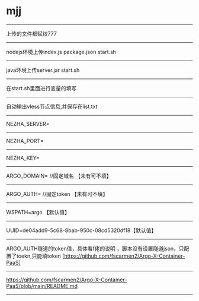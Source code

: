 # mjj
* * *
上传的文件都赋权777
* * *
nodejs环境上传index.js package.json start.sh
* * *
java环境上传server.jar start.sh
* * *
在start.sh里面进行变量的填写  
* * *
自动输出vless节点信息,并保存在list.txt
* * *
NEZHA_SERVER=
* * *
NEZHA_PORT=
* * *
NEZHA_KEY=
* * *
ARGO_DOMAIN=  //固定域名  【未有可不填】
* * *
ARGO_AUTH=    //固定token  【未有可不填】
* * *
WSPATH=argo  【默认值】
* * *
UUID=de04add9-5c68-8bab-950c-08cd5320df18【默认值】
* * *
ARGO_AUTH隧道的token值，具体看f佬的说明 ，脚本没有设置隧道json，只配置了toekn,只能填token
[https://github.com/fscarmen2/Argo-X-Container-PaaS]
* * *
https://github.com/fscarmen2/Argo-X-Container-PaaS/blob/main/README.md
* * *
